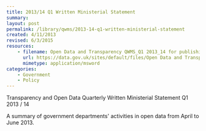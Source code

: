 ```yaml
---
title: 2013/14 Q1 Written Ministerial Statement
summary: 
layout: post
permalink: /library/qwms/2013-14-q1-written-ministerial-statement
created: 4/11/2013
revised: 6/3/2015
resources:
    - filename: Open Data and Transparency QWMS_Q1 2013_14 for publishing.doc
      url: https://data.gov.uk/sites/default/files/Open Data and Transparency QWMS_Q1 2013_14 for publishing.doc
      mimetype: application/msword
categories:
    - Government
    - Policy
---
```


<p>Transparency and Open Data Quarterly Written Ministerial Statement Q1 2013 / 14﻿﻿﻿﻿﻿</p>
<p>A summary of government departments' activities in open data from April to June 2013.</p>

